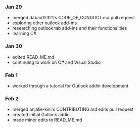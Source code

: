 ### Jan 29 
- merged dabao12321's CODE_OF_CONDUCT.md pull request
- exploring other outlook add-ins
- researching outlook tab add-ins and their functionalities
- learning C#

### Jan 30
- edited READ_ME.md
- continuing to work on C# and Visual Studio

### Feb 1
- worked through a tutorial for Outlook addin development

### Feb 2 
- merged anjalie-kini's CONTRIBUTING.md edits pull request
- created initial Outlook addin 
- made minor edits to READ_ME.md
